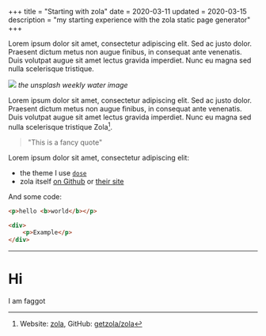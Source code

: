 +++
title = "Starting with zola"
date = 2020-03-11
updated = 2020-03-15
description = "my starting experience with the zola static page generator"
+++

Lorem ipsum dolor sit amet, consectetur adipiscing elit. Sed ac justo dolor. Praesent dictum metus non augue finibus, in consequat ante venenatis. Duis volutpat augue sit amet lectus gravida imperdiet. Nunc eu magna sed nulla scelerisque tristique.

![](https://source.unsplash.com/weekly?water)
*the unsplash weekly water image*

Lorem ipsum dolor sit amet, consectetur adipiscing elit. Sed ac justo dolor. Praesent dictum metus non augue finibus, in consequat ante venenatis. Duis volutpat augue sit amet lectus gravida imperdiet. Nunc eu magna sed nulla scelerisque tristique Zola[^zolawebsite].

> "This is a fancy quote"

Lorem ipsum dolor sit amet, consectetur adipiscing elit:

- the theme I use [`dose`](https://github.com/oltdaniel/dose)
- zola itself [on Github](https://github.com/getzola/zola) or [their site](https://www.getzola.org/)

And some code:

```html
<p>hello <b>world</b></p>

<div>
    <p>Example</p>
</div>
```

---

[^zolawebsite]: Website: [zola](https://getzola.org), GitHub: [getzola/zola](https://github.com/getzola/zola)

# Hi

I am faggot

